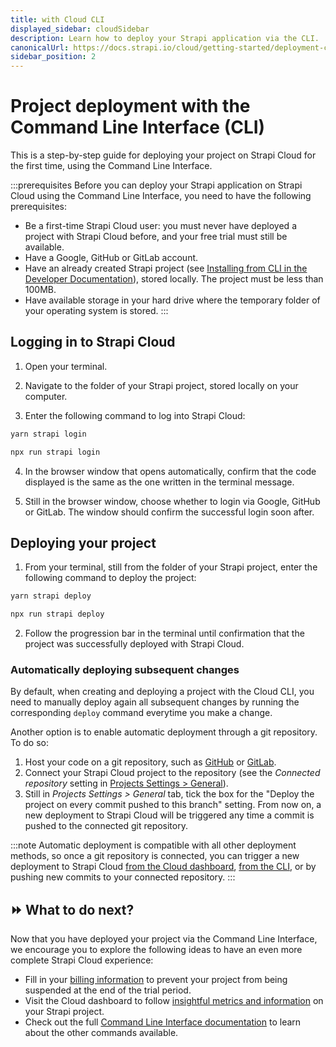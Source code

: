 ```yaml
---
title: with Cloud CLI
displayed_sidebar: cloudSidebar
description: Learn how to deploy your Strapi application via the CLI.
canonicalUrl: https://docs.strapi.io/cloud/getting-started/deployment-cli.html
sidebar_position: 2
---
```


# Project deployment with the Command Line Interface (CLI)

This is a step-by-step guide for deploying your project on Strapi Cloud for the first time, using the Command Line Interface.

:::prerequisites
Before you can deploy your Strapi application on Strapi Cloud using the Command Line Interface, you need to have the following prerequisites:

- Be a first-time Strapi Cloud user: you must never have deployed a project with Strapi Cloud before, and your free trial must still be available.
- Have a Google, GitHub or GitLab account.
- Have an already created Strapi project (see [Installing from CLI in the Developer Documentation](/dev-docs/installation/cli)), stored locally. The project must be less than 100MB.
- Have available storage in your hard drive where the temporary folder of your operating system is stored.
:::

## Logging in to Strapi Cloud

1. Open your terminal.

2. Navigate to the folder of your Strapi project, stored locally on your computer.

3. Enter the following command to log into Strapi Cloud:

  <Tabs groupId="yarn-npm">
  <TabItem value="yarn" label="Yarn">

  ```bash
  yarn strapi login
  ```

  </TabItem>
  <TabItem value="npm" label="NPM">

  ```bash
  npx run strapi login
  ```

  </TabItem>
  </Tabs>

4. In the browser window that opens automatically, confirm that the code displayed is the same as the one written in the terminal message.

5. Still in the browser window, choose whether to login via Google, GitHub or GitLab. The window should confirm the successful login soon after.

## Deploying your project

1. From your terminal, still from the folder of your Strapi project, enter the following command to deploy the project:

  <Tabs groupId="yarn-npm">
  <TabItem value="yarn" label="Yarn">

  ```bash
  yarn strapi deploy
  ```

  </TabItem>
  <TabItem value="npm" label="NPM">

  ```bash
  npx run strapi deploy
  ```

  </TabItem>
  </Tabs>

2. Follow the progression bar in the terminal until confirmation that the project was successfully deployed with Strapi Cloud.

### Automatically deploying subsequent changes

By default, when creating and deploying a project with the Cloud CLI, you need to manually deploy again all subsequent changes by running the corresponding `deploy` command everytime you make a change.

Another option is to enable automatic deployment through a git repository. To do so:

1. Host your code on a git repository, such as [GitHub](https://www.github.com) or [GitLab](https://www.gitlab.com).
2. Connect your Strapi Cloud project to the repository (see the _Connected repository_ setting in [Projects Settings > General](/cloud/projects/settings#general)).
3. Still in _Projects Settings > General_ tab, tick the box for the "Deploy the project on every commit pushed to this branch" setting. From now on, a new deployment to Strapi Cloud will be triggered any time a commit is pushed to the connected git repository.

:::note
Automatic deployment is compatible with all other deployment methods, so once a git repository is connected, you can trigger a new deployment to Strapi Cloud [from the Cloud dashboard](/cloud/projects/deploys), [from the CLI](/cloud/cli/cloud-cli#strapi-deploy), or by pushing new commits to your connected repository.
:::

## ⏩ What to do next?

Now that you have deployed your project via the Command Line Interface, we encourage you to explore the following ideas to have an even more complete Strapi Cloud experience:

- Fill in your [billing information](/cloud/account/account-billing) to prevent your project from being suspended at the end of the trial period.
- Visit the Cloud dashboard to follow [insightful metrics and information](/cloud/projects/overview) on your Strapi project.
- Check out the full [Command Line Interface documentation](/cloud/cli/cloud-cli) to learn about the other commands available.
